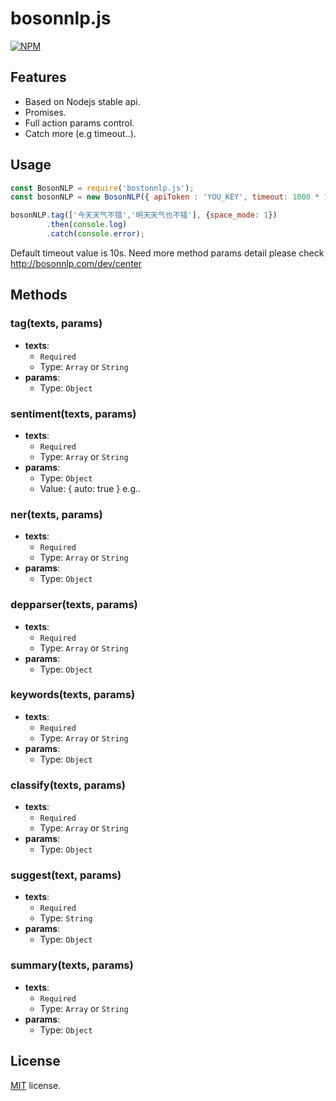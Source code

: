 # bosonnlp.js
[![NPM](https://nodei.co/npm/bosonnlp.js.png?stars&downloads)](https://nodei.co/npm/bosonnlp.js/)

## Features

 - Based on Nodejs stable api.
 - Promises.
 - Full action params control.
 - Catch more (e.g timeout..).

## Usage

 ```javascript
const BosonNLP = require('bostonnlp.js');
const bosonNLP = new BosonNLP({ apiToken : 'YOU_KEY', timeout: 1000 * 10 });

bosonNLP.tag(['今天天气不错','明天天气也不错'], {space_mode: 1})
         .then(console.log)
         .catch(console.error);
 ```
 Default timeout value is 10s.
 Need more method params detail please check http://bosonnlp.com/dev/center


 ## Methods
 ### tag(texts, params)
 - **texts**:
   - `Required`
   - Type: `Array` or `String`
 - **params**:
   - Type: `Object`

 ### sentiment(texts, params)
 - **texts**:
   - `Required`
   - Type: `Array` or `String`
 - **params**:
   - Type: `Object`
   - Value: { auto: true } e.g..

 ### ner(texts, params)
 - **texts**:
   - `Required`
   - Type: `Array` or `String`
 - **params**:
   - Type: `Object`

 ### depparser(texts, params)
 - **texts**:
   - `Required`
   - Type: `Array` or `String`
 - **params**:
   - Type: `Object`

 ### keywords(texts, params)
 - **texts**:
   - `Required`
   - Type: `Array` or `String`
 - **params**:
   - Type: `Object`

 ### classify(texts, params)
 - **texts**:
   - `Required`
   - Type: `Array` or `String`
 - **params**:
   - Type: `Object`

 ### suggest(text, params)
 - **texts**:
   - `Required`
   - Type: `String`
 - **params**:
   - Type: `Object`

 ### summary(texts, params)
 - **texts**:
   - `Required`
   - Type: `Array` or `String`
 - **params**:
   - Type: `Object`

## License

[MIT](https://mths.be/mit) license.
